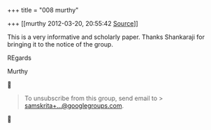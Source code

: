 +++
title = "008 murthy"

+++
[[murthy	2012-03-20, 20:55:42 [Source](https://groups.google.com/g/samskrita/c/7_Ub8zELU2M)]]



This is a very informative and scholarly paper. Thanks Shankaraji for bringing it to the notice of the group.

REgards

Murthy



> To unsubscribe from this group, send email to > [samskrita+...@googlegroups.com]().



